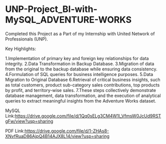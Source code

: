 # UNP-Project_BI-with-MySQL_ADVENTURE-WORKS

Completed this Project as a Part of my Internship with United Network of Professionals (UNP).

Key Highlights:

1.Implementation of primary key and foreign key relationships for data integrity.
2.Data Transformation in Backup Database.
3.Migration of data from the original to the backup database while ensuring data consistency.
4.Formulation of SQL queries for business intelligence purposes.
5.Data Migration to Original Database
6.Retrieval of critical business insights, such as total customers, product sub-category sales contributions, 
top products by profit, and territory-wise sales.
7.These steps collectively demonstrate database management, data transformation, 
and the execution of analytical queries to extract meaningful insights from the Adventure Works dataset.

MySQL Link:https://drive.google.com/file/d/1Qq0sELg3CM4W1l_VfmsW0JcUd9RSTgFw/view?usp=sharing

PDF Link:https://drive.google.com/file/d/1-ZHAs8-XNvfRuaD86AjpQ4B14AJX8L14/view?usp=sharing
